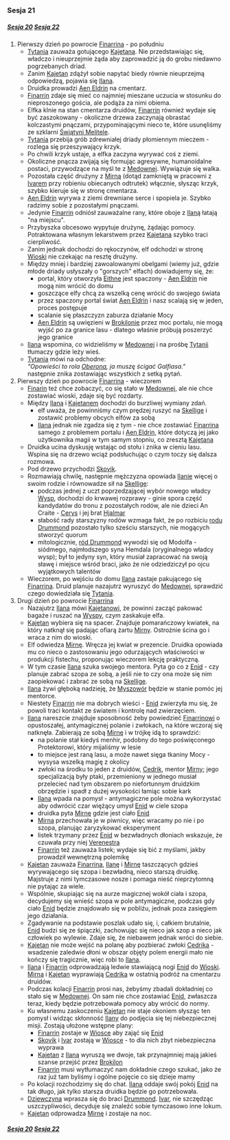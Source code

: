 ### Sesja 21
##### [Sesja 20](#sesja-020) [Sesja 22](#sesja-022)
1. Pierwszy dzień po powrocie [Finarrina](#p_druid_finarrin) - po południu
    - [Tytania](#p_tytania) zauważa gotującego [Kajetana](#g_kajetan). Nie przedstawiając się, władczo i nieuprzejmie żąda aby zaprowadzić ją do grobu niedawno pogrzebanych driad.
    - Zanim [Kajetan](#g_kajetan) zdążył sobie napytać biedy równie nieuprzejmą odpowiedzą, pojawia się [Ilana](#g_ilana). 
    - Druidka prowadzi [Aen Eldrin](#r_aen_eldrin) na cmentarz. 
    - [Finarrin](#p_druid_finarrin) zdaje się mieć co najmniej mieszane uczucia w stosunku do nieproszonego gościa, ale podąża za nimi obiema.
    - Elfka klnie na stan cmentarza druidów, [Finarrin](#p_druid_finarrin) również wydaje się być zaszokowany - okoliczne drzewa zaczynają obrastać kolczastymi pnączami, przypominającymi nieco te, które usunęliśmy ze szklarni [Świątyni Melitele](#l_smelitele).
    - [Tytania](#p_tytania) przebija grób zdrewniałej driady płomiennym mieczem - rozlega się przeszywający krzyk. 
    - Po chwili krzyk ustaje, a elfka zaczyna wyrywać coś z ziemi. 
    - Okoliczne pnącza zwijają się formując agresywne, humanoidalne postaci, przywodzące na myśl te z [Medownej](#l_medowna). Wywiązuje się walka.
    - Pozostała część drużyny z [Mirną](#p_mirna) (dotąd zamkniętą w pracowni z [Ivarem](#p_ivar) przy robieniu obiecanych odtrutek) włącznie, słysząc krzyk, szybko kieruje się w stronę cmentarza.
    - [Aen Eldrin](#r_aen_eldrin) wyrywa z ziemi drewniane serce i spopiela je. Szybko radzimy sobie z pozostałymi pnączami. 
    - Jedynie [Finarrin](#p_druid_finarrin) odniósł zauważalne rany, które oboje z [Ilaną](#g_ilana) łatają "na miejscu".
    - Przybyszka obcesowo wypytuje drużynę, żądając pomocy. Potraktowana własnym lekarstwem przez [Kajetana](#g_kajetan) szybko traci cierpliwość. 
    - Zanim jednak dochodzi do rękoczynów, elf odchodzi w stronę [Wioski](#l_wioska) nie czekając na resztę drużyny. 
    - Między mniej i bardziej zawoalowanymi obelgami (wiemy już, gdzie młode driady usłyszały o "gorszych" elfach) dowiadujemy się, że:
        - portal, który otworzyła [Eithne](#p_eithne) jest spaczony - [Aen Eldrin](#r_aen_eldrin) nie mogą nim wrócić do domu
        - goszczące elfy chcą za wszelką cenę wrócić do swojego świata
        - przez spaczony portal świat [Aen Eldrin](#r_aen_eldrin) i nasz scalają się w jeden, proces postępuje
        - scalanie się płaszczyzn zaburza działanie Mocy
        - [Aen Eldrin](#r_aen_eldrin) są uwięzieni w [Brokilonie](#l_brokilon) przez moc portalu, nie mogą wyjść po za granice lasu - dlatego właśnie próbują poszerzyć jego granice
    - [Ilana](#g_ilana) wspomina, co widzieliśmy w [Medownej](#l_medowna) i na prośbę [Tytanii](#p_tytania) tłumaczy gdzie leży wieś. 
    - [Tytania](#p_tytania) mówi na odchodne:<br/>
                *"Opowieści to rola [Oberona](#p_oberon), ja muszę ścigać Galfiasa."*<br/>
        następnie znika zostawiając wszystkich z setką pytań.
2. Pierwszy dzień po powrocie [Finarrina](#p_druid_finarrin) - wieczorem
    - [Finarin](#p_druid_finarrin) też chce zobaczyć, co się stało w [Medownej](#l_medowna), ale nie chce zostawiać wioski, zdaje się być rozdarty.
    - Między [Ilaną](#g_ilana) i [Kajetanem](#g_kajetan) dochodzi do burzliwej wymiany zdań.
        - elf uważa, że powinniśmy czym prędzej ruszyć na [Skellige](#l_wyspy_skellige) i zostawić problemy obcych elfów za sobą
        - [Ilana](#g_ilana) jednak nie zgadza się z tym - nie chce zostawiać [Finarrina](#p_druid_finarrin) samego z problemem portalu i [Aen Eldrin](#r_aen_eldrin), które dotyczą jej jako użytkownika magii w tym samym stopniu, co zresztą [Kajetana](#g_kajetan)
    - Druidka ucina dyskusję wstając od stołu i znika w cieniu lasu. Wspina się na drzewo wciąż podsłuchując o czym toczy się dalsza rozmowa.
    - Pod drzewo przychodzi [Skovik](#p_skovik). 
    - Rozmawiają chwilę, następnie mężczyzna opowiada [Ilanie](#g_ilana) więcej o swoim rodzie i równowadze sił na [Skellige](#l_wyspy_skellige):
        - podczas jednej z uczt poprzedzającej wybór nowego władcy [Wysp](#l_wyspy_skellige), dochodzi do krwawej rozprawy - ginie spora część kandydatów do tronu z pozostałych rodów, ale nie dzieci An Craite - [Cerys](#p_cerys) i jej brat [Hjalmar](#p_hjalmar)
        - słabość rady starszyzny rodów wzmaga fakt, że po rozbiciu [rodu Drummond](#p_drummond) pozostało tylko sześciu starszych, nie mogących stworzyć quorum
        - mitologicznie, [ród Drummond](#p_drummond) wywodzi się od Modolfa - siódmego, najmłodszego syna Hemdala (oryginalnego władcy wysp); był to jedyny syn, który musiał zapracować na swoją sławę i miejsce wśród braci, jako że nie odziedziczył po ojcu wyjątkowych talentów
    - Wieczorem, po wejściu do domu [Ilana](#g_ilana) zastaje pakującego się [Finarrina](#p_druid_finarrin). Druid planuje nazajutrz wyruszyć do [Medownej](#l_medowna), sprawdzić czego dowiedziała się [Tytania](#p_tytania).
3. Drugi dzień po powrocie [Finarrina](#p_druid_finarrin)
    - Nazajutrz [Ilana](#g_ilana) mówi [Kajetanowi](#g_kajetan), że powinni zacząć pakować bagaże i ruszać na [Wyspy](#l_wyspy_skellige), czym zaskakuje elfa.
    - [Kajetan](#g_kajetan) wybiera się na spacer. Znajduje pomarańczowy kwiatek, na który natknął się padając ofiarą żartu [Mirny](#p_mirna). Ostrożnie ścina go i wraca z nim do wioski.
    - Elf odwiedza [Mirnę](#p_mirna). Wręcza jej kwiat w prezencie. Druidka opowiada mu co nieco o zastosowaniu jego odurzających właściwości w produkcji fistechu, proponując wieczorem lekcję praktyczną.
    - W tym czasie [Ilana](#g_ilana) szuka swojego mentora. Pyta go co z [Enid](#p_enid) - czy planuje zabrać szopa ze sobą, a jeśli nie to czy ona może się nim zaopiekować i zabrać ze sobą na [Skellige](#l_wyspy_skellige).
    - [Ilana](#g_ilana) żywi głęboką nadzieję, że [Myszowór](#p_myszowor) będzie w stanie pomóc jej mentorce. 
    - Niestety [Finarrin](#p_druid_finarrin) nie ma dobrych wieści - [Enid](#p_enid) zwierzyła mu się, że powoli traci kontakt ze światem i kontrolę nad zwierzęciem.
    - [Ilana](#g_ilana) nareszcie znajduje sposobność żeby powiedzieć [Finarrinowi](#p_druid_finarrin) o opustoszałej, antymagicznej polanie i zwłokach, na które wczoraj się natknęła. Zabierają ze sobą [Mirnę](#p_mirna) i w trójkę idą to sprawdzić:
        - na polanie stał kiedyś menhir, podobny do tego poświęconego Protektorowi, który mijaliśmy w lesie
        - to miejsce jest raną lasu, a może nawet sięga tkaniny Mocy - wysysa wszelką magię z okolicy
        - zwłoki na środku to jeden z druidów, [Cedrik](#p_cedrik), mentor [Mirny](#p_mirna); jego specjalizacją były ptaki, przemieniony w jednego musiał przelecieć nad tym obszarem po niefortunnym druidzkim obrzędzie i spadł z dużej wysokości łamiąc sobie kark
        - [Ilana](#g_ilana) wpada na pomysł - antymagiczne pole można wykorzystać aby odwrócić czar więżący umysł [Enid](#p_enid) w ciele szopa
        - druidka pyta [Mirnę](#p_mirna) gdzie jest ciało [Enid](#p_enid)
        - [Mirna](#p_mirna) przechowała je w piwnicy, więc wracamy po nie i po szopa, planując zaryzykować eksperyment
        - listek trzymany przez [Enid](#p_enid) w bezwładnych dłoniach wskazuje, że czuwała przy niej [Verenestra](#p_verenestra)
        - [Finarrin](#p_druid_finarrin) też zauważa listek; wydaje się bić z myślami, jakby prowadził wewnętrzną polemikę
    - [Kajetan](#g_kajetan) zauważa [Finarrina](#p_druid_finarrin), [Ilanę](#g_ilana) i [Mirnę](#p_mirna) taszczących gdzieś wyrywającego się szopa i bezwładną, nieco starszą druidkę. Majstruje z nimi tymczasowe nosze i pomaga nieść nieprzytomną nie pytając za wiele.
    - Wspólnie, skupiając się na aurze magicznej wokół ciała i szopa, decydujemy się wnieść szopa w pole antymagiczne, podczas gdy ciało [Enid](#p_enid) będzie znajdowało się w pobliżu, jednak poza zasięgiem jego działania. 
    - Zgadywanie na podstawie poszlak udało się, i, całkiem brutalnie, [Enid](#p_enid) budzi się ze śpiączki, zachowując się nieco jak szop a nieco jak człowiek po wylewie. Zdaje się, że niebawem jednak wróci do siebie.
    - [Kajetan](#g_kajetan) nie może wejść na polanę aby pozbierać zwłoki [Cedrika](#p_cedrik) - wsadzenie zaledwie dłoni w obszar objęty polem energii mało nie kończy się tragicznie, więc robi to [Ilana](#g_ilana).
    - [Ilana](#g_ilana) i [Finarrin](#p_druid_finarrin) odprowadzają ledwie stawiającą nogi [Enid](#p_enid) do [Wioski](#l_wioska). [Mirna](#p_mirna) i [Kajetan](#g_kajetan) wyprawiają [Cedrika](#p_cedrik) w ostatnią podróż na cmentarzu druidów.
    - Podczas kolacji [Finarrin](#p_druid_finarrin) prosi nas, żebyśmy zbadali dokładniej co stało się w [Medownej](#l_medowna). On sam nie chce zostawiać [Enid](#p_enid), zwłaszcza teraz, kiedy będzie potrzebowała pomocy aby wrócić do normy.
    - Ku własnemu zaskoczeniu [Kajetan](#g_kajetan) nie staje okoniem słysząc ten pomysł i widząc skłonność [Ilany](#g_ilana) do podjęcia się tej niebezpiecznej misji. Zostają ułożone wstępne plany:
        - [Finarrin](#p_druid_finarrin) zostaje w [Wiosce](#l_wioska) aby zająć się [Enid](#p_enid)
        - [Skovik](#p_skovik) i [Ivar](#p_ivar) zostają w [Wiosce](#l_wioska) - to dla nich zbyt niebezpieczna wyprawa
        - [Kajetan](#g_kajetan) z [Ilaną](#g_ilana) wyruszą we dwoje, tak przynajmniej mają jakieś szanse przejść przez [Brokilon](#l_brokilon)
        - [Finarrin](#p_druid_finarrin) musi wytłumaczyć nam dokładnie czego szukać, jako że raz już tam byliśmy i ogólne pojęcie co się dzieje mamy
    - Po kolacji rozchodzimy się do chat. [Ilana](#g_ilana) oddaje swój pokój [Enid](#p_enid) na tak długo, jak tylko starsza druidka będzie go potrzebowała.
    - [Dziewczyna](#g_ilana) wprasza się do braci [Drummond](#p_drummond). [Ivar](#p_ivar), nie szczędząc uszczypliwości, decyduje się znaleźć sobie tymczasowo inne lokum.
    - [Kajetan](#g_kajetan) odprowadza [Mirnę](#p_mirna) i zostaje na noc.

##### [Sesja 20](#sesja-020) [Sesja 22](#sesja-022)